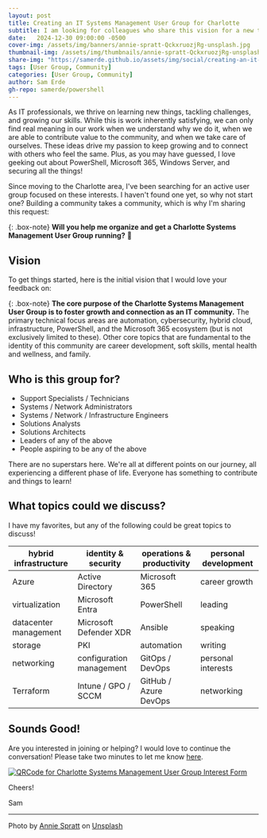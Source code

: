 ```yaml
---
layout: post
title: Creating an IT Systems Management User Group for Charlotte
subtitle: I am looking for colleagues who share this vision for a new tech community in CLT that focuses on cybersecurity, Microsoft 365, on-premises and cloud infrastructure, PowerShell, and personal growth!
date:   2024-12-30 09:00:00 -0500
cover-img: /assets/img/banners/annie-spratt-QckxruozjRg-unsplash.jpg
thumbnail-img: /assets/img/thumbnails/annie-spratt-QckxruozjRg-unsplash.jpg
share-img: "https://samerde.github.io/assets/img/social/creating-an-it-systems-management-user-group-for-charlotte.jpg"
tags: [User Group, Community]
categories: [User Group, Community]
author: Sam Erde
gh-repo: samerde/powershell
---
```


As IT professionals, we thrive on learning new things, tackling challenges, and growing our skills. While this is work inherently satisfying, we can only find real meaning in our work when we understand why we do it, when we are able to contribute value to the community, and when we take care of ourselves. These ideas drive my passion to keep growing and to connect with others who feel the same. Plus, as you may have guessed, I love geeking out about PowerShell, Microsoft 365, Windows Server, and securing all the things!

Since moving to the Charlotte area, I've been searching for an active user group focused on these interests. I haven't found one yet, so why not start one? Building a community takes a community, which is why I'm sharing this request:

{: .box-note}
**Will you help me organize and get a Charlotte Systems Management User Group running?** 🙏

## Vision

To get things started, here is the initial vision that I would love your feedback on:

{: .box-note}
**The core purpose of the Charlotte Systems Management User Group is to foster growth and connection as an IT community.** The primary technical focus areas are automation, cybersecurity, hybrid cloud, infrastructure, PowerShell, and the Microsoft 365 ecosystem (but is not exclusively limited to these). Other core topics that are fundamental to the identity of this community are career development, soft skills, mental health and wellness, and family.

## Who is this group for?

- Support Specialists / Technicians
- Systems / Network Administrators
- Systems / Network / Infrastructure Engineers
- Solutions Analysts
- Solutions Architects
- Leaders of any of the above
- People aspiring to be any of the above

There are no superstars here. We're all at different points on our journey, all experiencing a different phase of life. Everyone has something to contribute and things to learn!

## What topics could we discuss?

I have my favorites, but any of the following could be great topics to discuss!

| hybrid infrastructure | identity & security      | operations & productivity | personal development |
|-----------------------|--------------------------|---------------------------|----------------------|
| Azure                 | Active Directory         | Microsoft 365             | career growth        |
| virtualization        | Microsoft Entra          | PowerShell                | leading              |
| datacenter management | Microsoft Defender XDR   | Ansible                   | speaking             |
| storage               | PKI                      | automation                | writing              |
| networking            | configuration management | GitOps / DevOps           | personal interests   |
| Terraform             | Intune / GPO / SCCM      | GitHub / Azure DevOps     | networking           |

## Sounds Good!

Are you interested in joining or helping? I would love to continue the conversation! Please take two minutes to let me know [here](https://forms.office.com/r/zYrH0QFAbv).

[![QRCode for Charlotte Systems Management User Group Interest Form](https://samerde.github.io/assets/img/content/QRCode-for-Charlotte-Systems-Management-User-Group-Interest-Form.png)](https://forms.office.com/r/zYrH0QFAbv)

Cheers!

Sam

---

Photo by <a href="https://unsplash.com/@anniespratt?utm_content=creditCopyText&utm_medium=referral&utm_source=unsplash">Annie Spratt</a> on <a href="https://unsplash.com/photos/group-of-people-using-laptop-computer-QckxruozjRg?utm_content=creditCopyText&utm_medium=referral&utm_source=unsplash">Unsplash</a>
